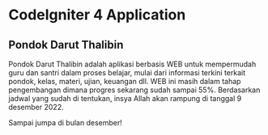 # CodeIgniter 4 Application

## Pondok Darut Thalibin

Pondok Darut Thalibin adalah aplikasi berbasis WEB untuk mempermudah guru dan santri dalam proses belajar, mulai dari  informasi terkini terkait pondok, kelas, materi, ujian, keuangan dll. WEB ini masih dalam tahap pengembangan dimana progres sekarang sudah sampai 55%. Berdasarkan jadwal yang sudah di tentukan, insya Allah akan rampung di tanggal 9 desember 2022.

Sampai jumpa di bulan desember!